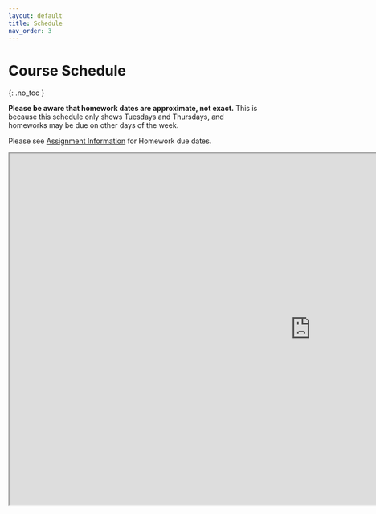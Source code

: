 ```yaml
---
layout: default
title: Schedule
nav_order: 3
---
```


# Course Schedule
{: .no_toc }

**Please be aware that homework dates are approximate, not exact.** This is because this
schedule only shows Tuesdays and Thursdays, and homeworks may be due on other days
of the week.

Please see [Assignment Information](https://uva-cs3140-fa22.github.io/assignment.html)
for Homework due dates.

<iframe src="https://docs.google.com/spreadsheets/d/e/2PACX-1vTS96bBgrbNh4xl-3-_1Dc58ICMHzNm2FVoinbQk3Kn5N1Wn_1Pd06bPqhIQgswhu1qD7pB5O0-jll3/pubhtml?gid=0&amp;single=true&amp;widget=true&amp;headers=false" width="1200" height="700"></iframe>